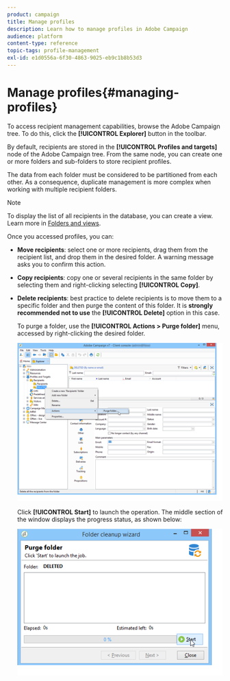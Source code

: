 ```yaml
---
product: campaign
title: Manage profiles
description: Learn how to manage profiles in Adobe Campaign
audience: platform
content-type: reference
topic-tags: profile-management
exl-id: e1d0556a-6f30-4863-9025-eb9c1b8b53d3
---
```

# Manage profiles{#managing-profiles}

To access recipient management capabilities, browse the Adobe Campaign tree. To do this, click the **[!UICONTROL Explorer]** button in the toolbar.

By default, recipients are stored in the **[!UICONTROL Profiles and targets]** node of the Adobe Campaign tree. From the same node, you can create one or more folders and sub-folders to store recipient profiles.

The data from each folder must be considered to be partitioned from each other. As a consequence, duplicate management is more complex when working with multiple recipient folders.

>[!NOTE]
>
>To display the list of all recipients in the database, you can create a view. Learn more in [Folders and views](../../access/using/access-management-folders.md).

Once you accessed profiles, you can:

* **Move recipients**: select one or more recipients, drag them from the recipient list, and drop them in the desired folder. A warning message asks you to confirm this action.

* **Copy recipients**: copy one or several recipients in the same folder by selecting them and right-clicking selecting **[!UICONTROL Copy]**.

* **Delete recipients**: best practice to delete recipients is to move them to a specific folder and then purge the content of this folder. It is **strongly recommended not to use** the **[!UICONTROL Delete]** option in this case.

    To purge a folder, use the **[!UICONTROL Actions > Purge folder]** menu, accessed by right-clicking the desired folder.

    ![](assets/s_ncs_user_purge_folder.png)

    Click **[!UICONTROL Start]** to launch the operation. The middle section of the window displays the progress status, as shown below:

    ![](assets/s_ncs_user_purge_folder_start.png)
